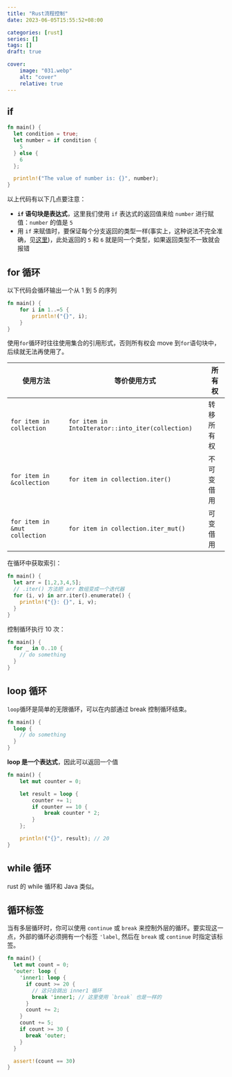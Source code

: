 ```yaml
---
title: "Rust流程控制"
date: 2023-06-05T15:55:52+08:00

categories: [rust]
series: []
tags: []
draft: true

cover:
    image: "031.webp"
    alt: "cover"
    relative: true
---
```


## if

```rust
fn main() {
  let condition = true;
  let number = if condition {
    5
  } else {
    6
  };

  println!("The value of number is: {}", number);
}
```

以上代码有以下几点要注意：

- **`if` 语句块是表达式**，这里我们使用 `if` 表达式的返回值来给 `number` 进行赋值：`number` 的值是 `5`
- 用 `if` 来赋值时，要保证每个分支返回的类型一样(事实上，这种说法不完全准确，见[这里](https://course.rs/appendix/expressions.html#if表达式))，此处返回的 `5` 和 `6` 就是同一个类型，如果返回类型不一致就会报错

## for 循环

以下代码会循环输出一个从 1 到 5 的序列

```rust
fn main() {
    for i in 1..=5 {
        println!("{}", i);
    }
}
```

使用`for`循环时往往使用集合的引用形式，否则所有权会 move 到`for`语句块中，后续就无法再使用了。

| 使用方法                      | 等价使用方式                                      | 所有权     |
| ----------------------------- | ------------------------------------------------- | ---------- |
| `for item in collection`      | `for item in IntoIterator::into_iter(collection)` | 转移所有权 |
| `for item in &collection`     | `for item in collection.iter()`                   | 不可变借用 |
| `for item in &mut collection` | `for item in collection.iter_mut()`               | 可变借用   |

在循环中获取索引：

```rust
fn main() {
  let arr = [1,2,3,4,5];
  // .iter() 方法把 arr 数组变成一个迭代器
  for (i, v) in arr.iter().enumerate() {
    println!("{}: {}", i, v);
  }
}
```

控制循环执行 10 次：

```rust
fn main() {
  for _ in 0..10 {
    // do something
  }
}
```

## loop 循环

`loop`循环是简单的无限循环，可以在内部通过 break 控制循环结束。

```rust
fn main() {
  loop {
    // do something
  }
}
```

**loop 是一个表达式**，因此可以返回一个值

```rust
fn main() {
    let mut counter = 0;

    let result = loop {
        counter += 1;
        if counter == 10 {
            break counter * 2;
        }
    };

    println!("{}", result);	// 20
}
```

## while 循环

rust 的 while 循环和 Java 类似。

## 循环标签

当有多层循环时，你可以使用 `continue` 或 `break` 来控制外层的循环。要实现这一点，外部的循环必须拥有一个标签 `'label`, 然后在 `break` 或 `continue` 时指定该标签。

```rust
fn main() {
  let mut count = 0;
  'outer: loop {
    'inner1: loop {
      if count >= 20 {
        // 这只会跳出 inner1 循环
        break 'inner1; // 这里使用 `break` 也是一样的
      }
      count += 2;
    }
    count += 5;
    if count >= 30 {
      break 'outer;
    }
  }

  assert!(count == 30)
}
```


